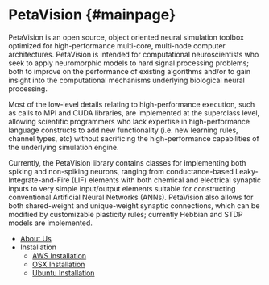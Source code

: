 PetaVision   {#mainpage}
==========

PetaVision is an open source, object oriented neural simulation toolbox optimized for high-performance multi-core, multi-node computer architectures.  PetaVision is intended for computational neuroscientists who seek to apply neuromorphic models to hard signal processing problems; both to improve on the performance of existing algorithms and/or to gain insight into the computational mechanisms underlying biological neural processing.

Most of the low-level details relating to high-performance execution, such as calls to MPI and CUDA libraries,  are implemented at the superclass level, allowing scientific programmers who lack expertise in high-performance language constructs to add new functionality (i.e. new learning rules, channel types, etc) without sacrificing the high-performance capabilities of the underlying simulation engine. 

Currently, the PetaVision library contains classes for implementing both spiking and non-spiking neurons, ranging from conductance-based Leaky-Integrate-and-Fire (LIF) elements with both chemical and electrical synaptic inputs to very simple input/output elements suitable for constructing conventional Artificial Neural Networks (ANNs).  PetaVision also allows for both shared-weight and unique-weight synaptic connections, which can be modified by customizable plasticity rules; currently Hebbian and STDP models are implemented.  


- [About Us](src/about_us.md)
- Installation
   + [AWS Installation](src/install_aws.md)
   + [OSX Installation](src/install_osx.md)
   + [Ubuntu Installation](src/install_ubuntu.md)
